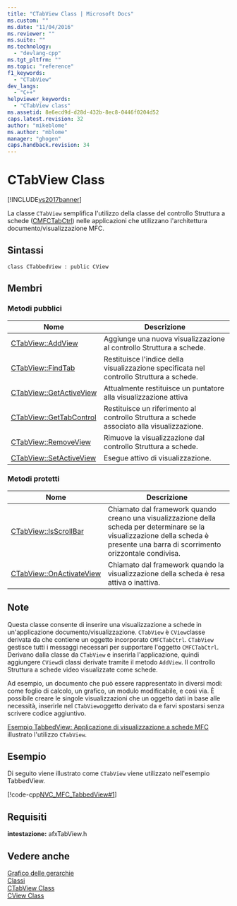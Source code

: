 ```yaml
---
title: "CTabView Class | Microsoft Docs"
ms.custom: ""
ms.date: "11/04/2016"
ms.reviewer: ""
ms.suite: ""
ms.technology: 
  - "devlang-cpp"
ms.tgt_pltfrm: ""
ms.topic: "reference"
f1_keywords: 
  - "CTabView"
dev_langs: 
  - "C++"
helpviewer_keywords: 
  - "CTabView class"
ms.assetid: 8e6ecd9d-d28d-432b-8ec8-0446f0204d52
caps.latest.revision: 32
author: "mikeblome"
ms.author: "mblome"
manager: "ghogen"
caps.handback.revision: 34
---
```

# CTabView Class
[!INCLUDE[vs2017banner](../../assembler/inline/includes/vs2017banner.md)]

La classe `CTabView` semplifica l'utilizzo della classe del controllo Struttura a schede \([CMFCTabCtrl](../../mfc/reference/ctabview-class.md)\) nelle applicazioni che utilizzano l'architettura documento\/visualizzazione MFC.  
  
## Sintassi  
  
```  
class CTabbedView : public CView  
```  
  
## Membri  
  
### Metodi pubblici  
  
|Nome|Descrizione|  
|----------|-----------------|  
|[CTabView::AddView](../Topic/CTabView::AddView.md)|Aggiunge una nuova visualizzazione al controllo Struttura a schede.|  
|[CTabView::FindTab](../Topic/CTabView::FindTab.md)|Restituisce l'indice della visualizzazione specificata nel controllo Struttura a schede.|  
|[CTabView::GetActiveView](../Topic/CTabView::GetActiveView.md)|Attualmente restituisce un puntatore alla visualizzazione attiva|  
|[CTabView::GetTabControl](../Topic/CTabView::GetTabControl.md)|Restituisce un riferimento al controllo Struttura a schede associato alla visualizzazione.|  
|[CTabView::RemoveView](../Topic/CTabView::RemoveView.md)|Rimuove la visualizzazione dal controllo Struttura a schede.|  
|[CTabView::SetActiveView](../Topic/CTabView::SetActiveView.md)|Esegue attivo di visualizzazione.|  
  
### Metodi protetti  
  
|Nome|Descrizione|  
|----------|-----------------|  
|[CTabView::IsScrollBar](../Topic/CTabView::IsScrollBar.md)|Chiamato dal framework quando creano una visualizzazione della scheda per determinare se la visualizzazione della scheda è presente una barra di scorrimento orizzontale condivisa.|  
|[CTabView::OnActivateView](../Topic/CTabView::OnActivateView.md)|Chiamato dal framework quando la visualizzazione della scheda è resa attiva o inattiva.|  
  
## Note  
 Questa classe consente di inserire una visualizzazione a schede in un'applicazione documento\/visualizzazione.  `CTabView` è `CView`classe derivata da che contiene un oggetto incorporato `CMFCTabCtrl`.  `CTabView` gestisce tutti i messaggi necessari per supportare l'oggetto `CMFCTabCtrl`.  Derivano dalla classe da `CTabView` e inserirla l'applicazione, quindi aggiungere `CView`di classi derivate tramite il metodo `AddView`.  Il controllo Struttura a schede video visualizzate come schede.  
  
 Ad esempio, un documento che può essere rappresentato in diversi modi: come foglio di calcolo, un grafico, un modulo modificabile, e così via.  È possibile creare le singole visualizzazioni che un oggetto dati in base alle necessità, inserirle nel `CTabView`oggetto derivato da e farvi spostarsi senza scrivere codice aggiuntivo.  
  
 [Esempio TabbedView: Applicazione di visualizzazione a schede MFC](../../top/visual-cpp-samples.md) illustrato l'utilizzo `CTabView`.  
  
## Esempio  
 Di seguito viene illustrato come `CTabView` viene utilizzato nell'esempio TabbedView.  
  
 [!code-cpp[NVC_MFC_TabbedView#1](../../mfc/reference/codesnippet/CPP/ctabview-class_1.h)]  
  
## Requisiti  
 **intestazione:** afxTabView.h  
  
## Vedere anche  
 [Grafico delle gerarchie](../../mfc/hierarchy-chart.md)   
 [Classi](../../mfc/reference/mfc-classes.md)   
 [CTabView Class](../../mfc/reference/ctabview-class.md)   
 [CView Class](../../mfc/reference/cview-class.md)